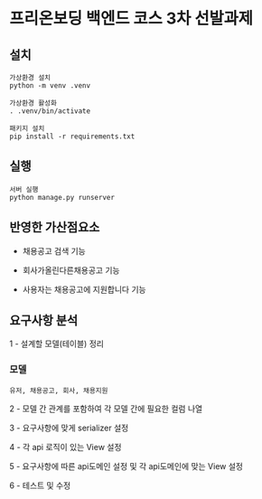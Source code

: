 # 프리온보딩 백엔드 코스 3차 선발과제


## 설치
```
가상환경 설치
python -m venv .venv

가상환경 활성화
. .venv/bin/activate

패키지 설치
pip install -r requirements.txt
```

## 실행
```
서버 실행
python manage.py runserver
```

## 반영한 가산점요소
 - 채용공고 검색 기능
 
 - 회사가올린다른채용공고 기능
 
 - 사용자는 채용공고에 지원합니다 기능
 
 
 ## 요구사항 분석
  1 - 설계할 모델(테이블) 정리
   
   ### 모델
    유저, 채용공고, 회사, 채용지원
    
  2 - 모델 간 관계를 포함하여 각 모델 간에 필요한 컬럼 나열
  
  3 - 요구사항에 맞게 serializer 설정
  
  4 - 각 api 로직이 있는 View 설정
  
  5 - 요구사항에 따른 api도메인 설정 및 각 api도메인에 맞는 View 설정
  
  6 - 테스트 및 수정
